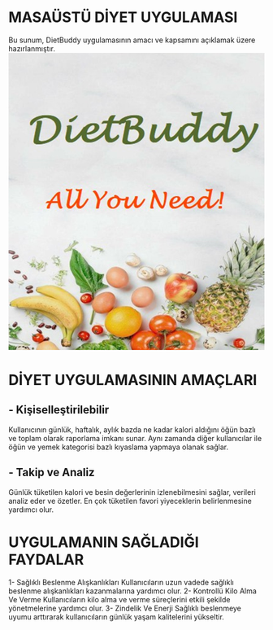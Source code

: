 # MASAÜSTÜ DİYET UYGULAMASI 
Bu sunum, DietBuddy uygulamasının amacı ve kapsamını açıklamak üzere hazırlanmıştır.
![MASAÜSTÜ DİYET UYGULAMASI](GitImages/Welcome.png)
# DİYET UYGULAMASININ AMAÇLARI
## - Kişiselleştirilebilir
Kullanıcının günlük, haftalık, aylık bazda ne kadar kalori aldığını öğün bazlı ve toplam olarak raporlama imkanı sunar.
Aynı zamanda diğer kullanıcılar ile öğün ve yemek kategorisi bazlı kıyaslama yapmaya olanak sağlar.
## - Takip ve Analiz
Günlük tüketilen kalori ve besin değerlerinin izlenebilmesini sağlar,
verileri analiz eder ve özetler. En çok tüketilen favori yiyeceklerin belirlenmesine yardımcı olur.
# UYGULAMANIN SAĞLADIĞI FAYDALAR
1-	Sağlıklı Beslenme Alışkanlıkları
Kullanıcıların uzun vadede sağlıklı beslenme alışkanlıkları kazanmalarına yardımcı olur.
2-	Kontrollü Kilo Alma Ve Verme
Kullanıcıların kilo alma ve verme süreçlerini etkili şekilde yönetmelerine yardımcı olur.
3-	Zindelik Ve Enerji
Sağlıklı beslenmeye uyumu arttırarak kullanıcıların günlük yaşam kalitelerini yükseltir.
